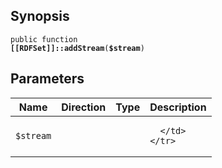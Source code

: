 ## Synopsis

<code>public function <b>[[RDFSet]]::addStream</b>(<b>$stream</b>)</code>

## Parameters

<table>
  <thead>
    <tr>
      <th>Name</th>
      <th>Direction</th>
      <th>Type</th>
      <th>Description</th>
    </tr>
  </thead>
  <tbody>
    <tr>
      <td><code>$stream</code>
      <td><i></i></td>
      <td></td>
      <td>

      </td>
    </tr>
  </tbody>
</table>

